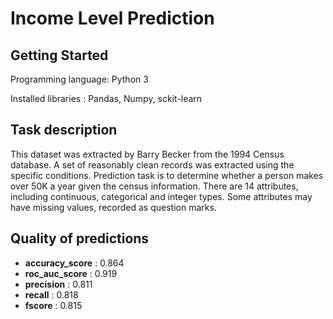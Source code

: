 # Income Level Prediction
## Getting Started
Programming language: Python 3 

Installed libraries : Pandas, Numpy, sckit-learn
## Task description
This dataset was extracted by Barry Becker from the 1994 Census database. A set of reasonably clean records was extracted using the specific conditions. Prediction task is to determine whether a person makes over 50K a year given the census information. There are 14 attributes, including continuous, categorical and integer types. Some attributes may have missing values, recorded as question marks.
## Quality of predictions
* **accuracy_score** : 0.864
* **roc_auc_score** : 0.919
* **precision** : 0.811
* **recall** : 0.818
* **fscore** : 0.815
